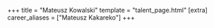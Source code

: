 +++
title = "Mateusz Kowalski"
template = "talent_page.html"
[extra]
career_aliases = ["Mateusz Kakareko"]
+++

